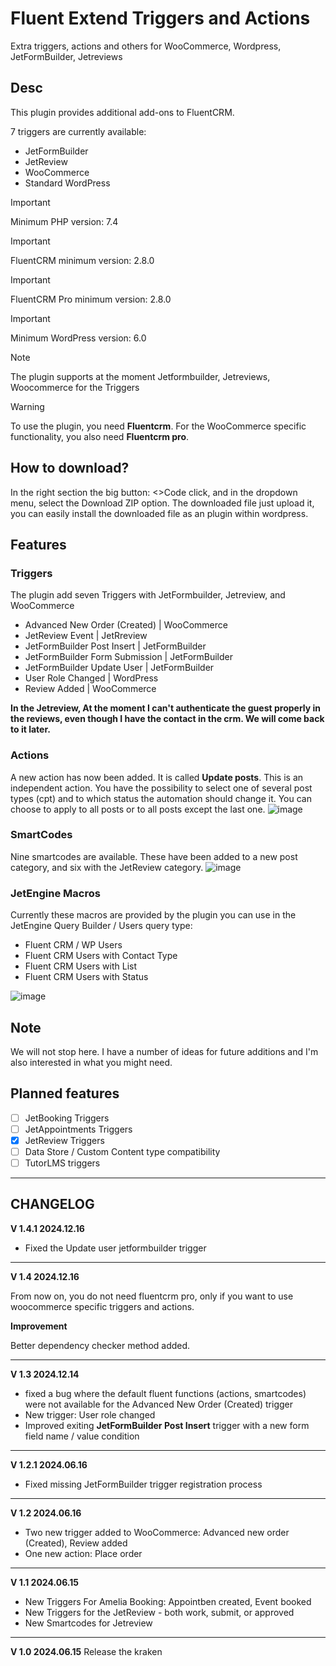 # Fluent Extend Triggers and Actions
Extra triggers, actions and others for WooCommerce, Wordpress, JetFormBuilder, Jetreviews

## Desc

This plugin provides additional add-ons to FluentCRM.

7 triggers are currently available:

* JetFormBuilder
* JetReview
* WooCommerce
* Standard WordPress

> [!IMPORTANT]
> Minimum PHP version: 7.4

> [!IMPORTANT]
> FluentCRM minimum version: 2.8.0

> [!IMPORTANT]
> FluentCRM Pro minimum version: 2.8.0

> [!IMPORTANT]
> Minimum WordPress version: 6.0

> [!Note]
> The plugin supports at the moment Jetformbuilder, Jetreviews, Woocommerce for the Triggers

> [!WARNING]
To use the plugin, you need **Fluentcrm**. For the WooCommerce specific functionality, you also need **Fluentcrm pro**.

## How to download?

In the right section the big button: <>Code click, and in the dropdown menu, select the Download ZIP option. The downloaded file just upload it, you can easily install the downloaded file as an plugin within wordpress.

## Features

### Triggers

The plugin add seven Triggers with JetFormbuilder, Jetreview, and WooCommerce

* Advanced New Order (Created) | WooCommerce
* JetReview Event | JetRreview
* JetFormBuilder Post Insert | JetFormBuilder
* JetFormBuilder Form Submission | JetFormBuilder
* JetFormBuilder Update User | JetFormBuilder
* User Role Changed | WordPress
* Review Added | WooCommerce

**In the Jetreview, At the moment I can't authenticate the guest properly in the reviews, even though I have the contact in the crm. We will come back to it later.**


### Actions

A new action has now been added. It is called **Update posts**. This is an independent action. You have the possibility to select one of several post types (cpt) and to which status the automation should change it. You can choose to apply to all posts or to all posts except the last one.
![image](https://github.com/Lonsdale201/fluent-extend-triggers-and-actions/assets/23199033/9d18cad1-94a4-4686-9560-20934daa4b28)

### SmartCodes

Nine smartcodes are available. These have been added to a new post category, and six with the JetReview category.
![image](https://github.com/Lonsdale201/fluent-extend-triggers-and-actions/assets/23199033/b4c25727-695a-49e3-9f2a-a81fd91ab5de)


### JetEngine Macros

Currently these macros are provided by the plugin you can use in the JetEngine Query Builder / Users query type:

* Fluent CRM / WP Users
* Fluent CRM Users with Contact Type
* Fluent CRM Users with List
* Fluent CRM Users with Status

![image](https://github.com/Lonsdale201/fluent-extend-triggers-and-actions/assets/23199033/9b39ee82-e0cd-4fed-b267-2eeb7c02e4d1)


## Note
We will not stop here. I have a number of ideas for future additions and I'm also interested in what you might need.

## Planned features

- [ ] JetBooking Triggers
- [ ] JetAppointments Triggers 
- [X] JetReview Triggers
- [ ] Data Store / Custom Content type compatibility
- [ ] TutorLMS triggers

---

## CHANGELOG

**V 1.4.1 2024.12.16**

* Fixed the Update user jetformbuilder trigger

---

**V 1.4 2024.12.16**

From now on, you do not need fluentcrm pro, only if you want to use woocommerce specific triggers and actions.

**Improvement**

Better dependency checker method added.

---

**V 1.3 2024.12.14**

* fixed a bug where the default fluent functions (actions, smartcodes) were not available for the Advanced New Order (Created) trigger
* New trigger: User role changed
* Improved exiting **JetFormBuilder Post Insert** trigger with a new form field name / value condition

---

**V 1.2.1 2024.06.16**

* Fixed missing JetFormBuilder trigger registration process

---

**V 1.2 2024.06.16**

* Two new trigger added to  WooCommerce: Advanced new order (Created), Review added
* One new action: Place order

---

**V 1.1 2024.06.15**

* New Triggers For Amelia Booking: Appointben created, Event booked
* New Triggers for the JetReview - both work, submit, or approved
* New Smartcodes for Jetreview

---

**V 1.0 2024.06.15**
Release the kraken
